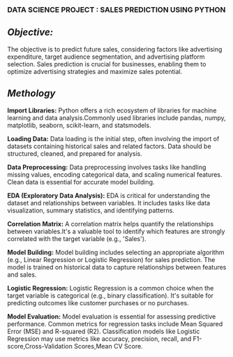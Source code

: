 ### **DATA SCIENCE PROJECT : SALES PREDICTION USING PYTHON**


## *Objective:*

The objective is to predict future sales, considering factors like advertising expenditure, target audience segmentation, and advertising platform selection.
Sales prediction is crucial for businesses, enabling them to optimize advertising strategies and maximize sales potential.

## *Methology*

**Import Libraries:** Python offers a rich ecosystem of libraries for machine learning and data analysis.Commonly used libraries include pandas, numpy, matplotlib, seaborn, scikit-learn, and statsmodels.

**Loading Data:** Data loading is the initial step, often involving the import of datasets containing historical sales and related factors.
Data should be structured, cleaned, and prepared for analysis.

**Data Preprocessing:** Data preprocessing involves tasks like handling missing values, encoding categorical data, and scaling numerical features.
Clean data is essential for accurate model building.

**EDA (Exploratory Data Analysis):** EDA is critical for understanding the dataset and relationships between variables.
It includes tasks like data visualization, summary statistics, and identifying patterns.

**Correlation Matrix:** A correlation matrix helps quantify the relationships between variables.It's a valuable tool to identify which features are strongly correlated with the target variable (e.g., 'Sales').

**Model Building:** Model building includes selecting an appropriate algorithm (e.g., Linear Regression or Logistic Regression) for sales prediction.
The model is trained on historical data to capture relationships between features and sales.

**Logistic Regression:** Logistic Regression is a common choice when the target variable is categorical (e.g., binary classification).
It's suitable for predicting outcomes like customer purchases or no purchases.

**Model Evaluation:** Model evaluation is essential for assessing predictive performance.
Common metrics for regression tasks include Mean Squared Error (MSE) and R-squared (R2).
Classification models like Logistic Regression may use metrics like accuracy, precision, recall, and F1-score,Cross-Validation Scores,Mean CV Score.
